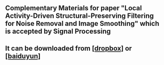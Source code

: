 ## Complementary Materials for paper "Local Activity-Driven Structural-Preserving Filtering for Noise Removal and Image Smoothing" which is accepted by Signal Processing
## It can be downloaded from [[dropbox]](https://www.dropbox.com/s/yu9ysgh0vziwmpe/Complementary%20Materials.pdf?dl=0) or [[baiduyun]](https://pan.baidu.com/s/11-hLpcdvl1lbfoznIweeRA) 

